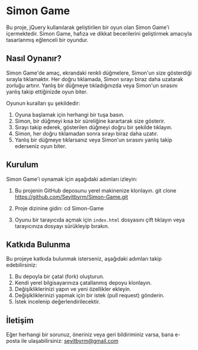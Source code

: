 # Simon Game

Bu proje, jQuery kullanılarak geliştirilen bir oyun olan Simon Game'i içermektedir. Simon Game, hafıza ve dikkat becerilerini geliştirmek amacıyla tasarlanmış eğlenceli bir oyundur.

## Nasıl Oynanır?

Simon Game'de amaç, ekrandaki renkli düğmelere, Simon'un size gösterdiği sırayla tıklamaktır. Her doğru tıklamada, Simon sırayı biraz daha uzatarak zorluğu artırır. Yanlış bir düğmeye tıkladığınızda veya Simon'un sırasını yanlış takip ettiğinizde oyun biter.

Oyunun kuralları şu şekildedir:

1. Oyuna başlamak için herhangi bir tuşa basın.
2. Simon, bir düğmeyi kısa bir süreliğine karartarak size gösterir.
3. Sırayı takip ederek, gösterilen düğmeyi doğru bir şekilde tıklayın.
4. Simon, her doğru tıklamadan sonra sırayı biraz daha uzatır.
5. Yanlış bir düğmeye tıklarsanız veya Simon'un sırasını yanlış takip ederseniz oyun biter.

## Kurulum

Simon Game'i oynamak için aşağıdaki adımları izleyin:

1. Bu projenin GitHub deposunu yerel makinenize klonlayın.
git clone https://github.com/Seyitbyrm/Simon-Game.git

2. Proje dizinine gidin:
cd Simon-Game

3. Oyunu bir tarayıcıda açmak için `index.html` dosyasını çift tıklayın veya tarayıcınıza dosyayı sürükleyip bırakın.

## Katkıda Bulunma

Bu projeye katkıda bulunmak isterseniz, aşağıdaki adımları takip edebilirsiniz:

1. Bu depoyla bir çatal (fork) oluşturun.
2. Kendi yerel bilgisayarınıza çatallanmış depoyu klonlayın.
3. Değişikliklerinizi yapın ve yeni özellikler ekleyin.
4. Değişikliklerinizi yapmak için bir istek (pull request) gönderin.
5. İstek incelenip değerlendirilecektir.

## İletişim

Eğer herhangi bir sorunuz, öneriniz veya geri bildiriminiz varsa, bana e-posta ile ulaşabilirsiniz: seyitbyrm@gmail.com


